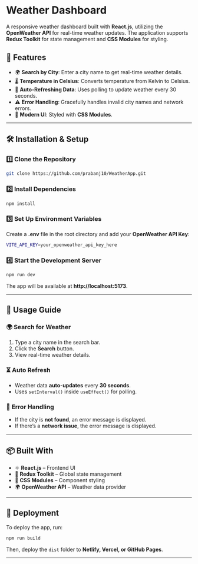 # Weather Dashboard

A responsive weather dashboard built with **React.js**, utilizing the **OpenWeather API** for real-time weather updates. The application supports **Redux Toolkit** for state management and **CSS Modules** for styling.

## 🚀 Features
- 🌍 **Search by City**: Enter a city name to get real-time weather details.
- 🌡 **Temperature in Celsius**: Converts temperature from Kelvin to Celsius.
- 🔄 **Auto-Refreshing Data**: Uses polling to update weather every 30 seconds.
- ⚠️ **Error Handling**: Gracefully handles invalid city names and network errors.
- 🎨 **Modern UI**: Styled with **CSS Modules**.

---

## 🛠️ Installation & Setup

### 1️⃣ **Clone the Repository**
```sh
git clone https://github.com/prabanj10/WeatherApp.git

```

### 2️⃣ **Install Dependencies**
```sh
npm install
```

### 3️⃣ **Set Up Environment Variables**
Create a **.env** file in the root directory and add your **OpenWeather API Key**:
```sh
VITE_API_KEY=your_openweather_api_key_here
```

### 4️⃣ **Start the Development Server**
```sh
npm run dev
```
The app will be available at **http://localhost:5173**.

---

## 📌 Usage Guide
### 🌍 **Search for Weather**
1. Type a city name in the search bar.
2. Click the **Search** button.
3. View real-time weather details.

### ⏳ **Auto Refresh**
- Weather data **auto-updates** every **30 seconds**.
- Uses `setInterval()` inside `useEffect()` for polling.

### 🛑 **Error Handling**
- If the city is **not found**, an error message is displayed.
- If there’s a **network issue**, the error message is displayed.

---

## 📦 Built With
- ⚛ **React.js** – Frontend UI
- 🎯 **Redux Toolkit** – Global state management
- 🎨 **CSS Modules** – Component styling
- 🌍 **OpenWeather API** – Weather data provider

---

## 🚀 Deployment
To deploy the app, run:
```sh
npm run build
```
Then, deploy the `dist` folder to **Netlify, Vercel, or GitHub Pages**.

---


